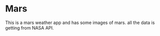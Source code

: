 # Mars
This is a mars weather app and has some images of mars. all the data is getting from NASA API.

